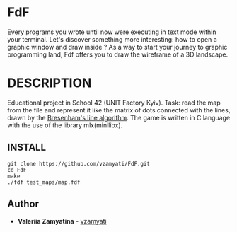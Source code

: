 # FdF

Every programs you wrote until now were executing in text mode within your terminal. Let's discover something more interesting: how to open a graphic window and draw inside ? As a way to start your journey to graphic programming land, Fdf offers you to draw the wireframe of a 3D landscape.

# DESCRIPTION

Educational project in School 42 (UNIT Factory Kyiv).
Task: read the map from the file and represent it like the matrix of dots connected with the lines, drawn by the [Bresenham's line algorithm](https://en.wikipedia.org/wiki/Bresenham%27s_line_algorithm).
The game is written in C language with the use of the library mlx(minilibx).

## INSTALL

```
git clone https://github.com/vzamyati/FdF.git
cd FdF
make
./fdf test_maps/map.fdf
```
## Author

*  **Valeriia Zamyatina** - [vzamyati](https://github.com/vzamyati/)
